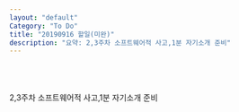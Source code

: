 ```yaml
---
layout: "default"
Category: "To Do"
title: "20190916 할일(미완)"
description: "요약: 2,3주차 소프트웨어적 사고,1분 자기소개 준비"
---
```

<br>
<br>
<br>
2,3주차 소프트웨어적 사고,1분 자기소개 준비
